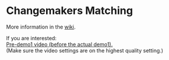 # Changemakers Matching

More information in the [wiki](https://github.com/jlmacle/changemakers-matchmaking_front-end/wiki).


If you are interested:
<br>
[Pre-demo1 video (before the actual demo1).](https://drive.google.com/file/d/1Aftc2x8CVr467xC0xRbt7tzTHMQ6bxVY/view?usp=sharing)<br>
(Make sure the video settings are on the highest quality setting.)





